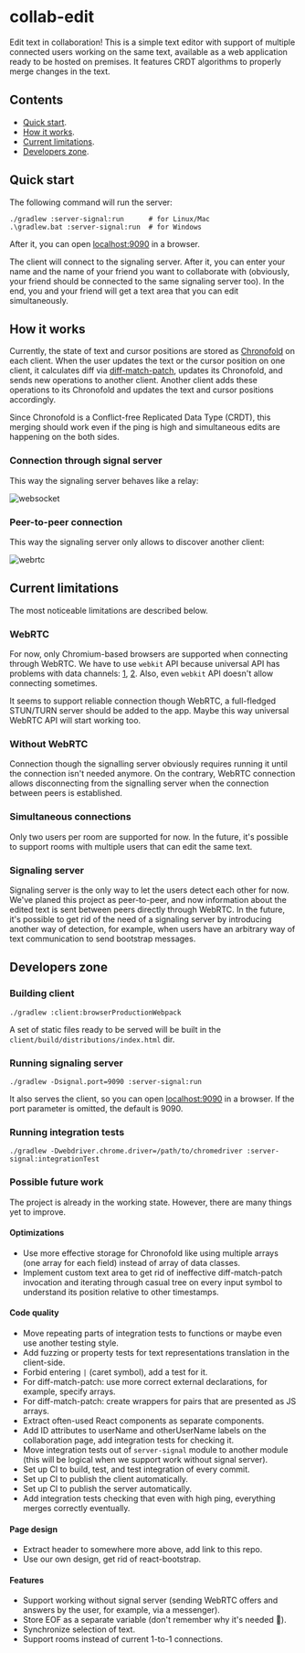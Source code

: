 # collab-edit

Edit text in collaboration! This is a simple text editor with support of multiple connected users working on the same text, available as a web application ready to be hosted on premises. It features CRDT algorithms to properly merge changes in the text.

## Contents

- [Quick start](#quick-start).
- [How it works](#how-it-works).
- [Current limitations](#current-limitations).
- [Developers zone](#developers-zone).

## Quick start

The following command will run the server:

```shell
./gradlew :server-signal:run      # for Linux/Mac
.\gradlew.bat :server-signal:run  # for Windows
```

After it, you can open <localhost:9090> in a browser.

The client will connect to the signaling server. After it, you can enter your name and the name of your friend you want to collaborate with (obviously, your friend should be connected to the same signaling server too). In the end, you and your friend will get a text area that you can edit simultaneously.

## How it works

Currently, the state of text and cursor positions are stored as [Chronofold](https://arxiv.org/abs/2002.09511) on each client. When the user updates the text or the cursor position on one client, it calculates diff via [diff-match-patch](https://github.com/google/diff-match-patch), updates its Chronofold, and sends new operations to another client. Another client adds these operations to its Chronofold and updates the text and cursor positions accordingly.

Since Chronofold is a Conflict-free Replicated Data Type (CRDT), this merging should work even if the ping is high and simultaneous edits are happening on the both sides.

### Connection through signal server

This way the signaling server behaves like a relay:

![websocket](https://kroki.io/c4plantuml/svg/eNqVUUFqwzAQvPsVW58cMIGYPiDFHyhxoccg21N3qbwy0rpt-vquE0hCemkOAmlnZmdntU3qos6jzx5YOj_3oPpxXwdRfOt6WoCsOSTFWCTET8SS8oYHcZ5loFOJih28O6xyw3ZIU5DErQe9hUgRA5s6LuzZ6OJGpJK6IIJOOQixsLK1-3HHZwv9AoQ6zxA1qpP-mj46FrWzNLzh5qvsGTEFKU6F_cYGqo9X2vwBqwtYGZhZhnPEK_3TrO8lvdg2aJ56p0hLzFe0Teg-oKZchBfBeUv_E944Vvc6Vnc5biG9fekvncarsQ==)

### Peer-to-peer connection

This way the signaling server only allows to discover another client:

![webrtc](https://kroki.io/c4plantuml/svg/eNqFUctug0AMvPMVLiciVZWC-gGpuFcVROoRLTAlVhcv2jV9fX2XpEpoK5Sb7Xl4LO-CGq_TYJMbltZOHai4rwsnig-9G2cgqT6DYsgC_Bv8LaUV92IsS0-nEWUPkx42aYRKhNFJ4MaCXpwnj56j2M_kKbLFDAhkpKPWiaBVdkIsrBwNv8yxbaDvgFBrGaIh3SRP8MFJdhrU27inOJa0_QfmFzCPYFLCnoMv9HPgOe8zmsq1r9DInakXyvnaNeof1_y6a37dtX4E94fG-UWSxYJ9fApNY2cU4Udd7osVaf7r4lVpsoN08c_fxayucQ==)

## Current limitations

The most noticeable limitations are described below.

### WebRTC

For now, only Chromium-based browsers are supported when connecting through WebRTC. We have to use `webkit` API because universal API has problems with data channels: [1](https://github.com/webrtc/samples/issues/1227), [2](https://github.com/webrtc/samples/issues/1251). Also, even `webkit` API doesn't allow connecting sometimes.

It seems to support reliable connection though WebRTC, a full-fledged STUN/TURN server should be added to the app. Maybe this way universal WebRTC API will start working too.

### Without WebRTC

Connection though the signalling server obviously requires running it until the connection isn't needed anymore. On the contrary, WebRTC connection allows disconnecting from the signalling server when the connection between peers is established. 

### Simultaneous connections

Only two users per room are supported for now. In the future, it's possible to support rooms with multiple users that can edit the same text.

### Signaling server

Signaling server is the only way to let the users detect each other for now. We've planed this project as peer-to-peer, and now information about the edited text is sent between peers directly through WebRTC. In the future, it's possible to get rid of the need of a signaling server by introducing another way of detection, for example, when users have an arbitrary way of text communication to send bootstrap messages.

## Developers zone

### Building client

```shell
./gradlew :client:browserProductionWebpack
```

A set of static files ready to be served will be built in the `client/build/distributions/index.html` dir.

### Running signaling server

```shell
./gradlew -Dsignal.port=9090 :server-signal:run
```

It also serves the client, so you can open <localhost:9090> in a browser. If the port parameter is omitted, the default is 9090.

### Running integration tests

```shell
./gradlew -Dwebdriver.chrome.driver=/path/to/chromedriver :server-signal:integrationTest
```

### Possible future work

The project is already in the working state. However, there are many things yet to improve.

#### Optimizations

- Use more effective storage for Chronofold like using multiple arrays (one array for each field) instead of array of data classes.
- Implement custom text area to get rid of ineffective diff-match-patch invocation and iterating through casual tree on every input symbol to understand its position relative to other timestamps.

#### Code quality

- Move repeating parts of integration tests to functions or maybe even use another testing style.
- Add fuzzing or property tests for text representations translation in the client-side.
- Forbid entering `|` (caret symbol), add a test for it.
- For diff-match-patch: use more correct external declarations, for example, specify arrays.
- For diff-match-patch: create wrappers for pairs that are presented as JS arrays.
- Extract often-used React components as separate components.
- Add ID attributes to userName and otherUserName labels on the collaboration page, add integration tests for checking it.
- Move integration tests out of `server-signal` module to another module (this will be logical when we support work without signal server).
- Set up CI to build, test, and test integration of every commit.
- Set up CI to publish the client automatically.
- Set up CI to publish the server automatically.
- Add integration tests checking that even with high ping, everything merges correctly eventually.

#### Page design

- Extract header to somewhere more above, add link to this repo.
- Use our own design, get rid of react-bootstrap.

#### Features

- Support working without signal server (sending WebRTC offers and answers by the user, for example, via a messenger).
- Store EOF as a separate variable (don't remember why it's needed 🤔).
- Synchronize selection of text.
- Support rooms instead of current 1-to-1 connections.
